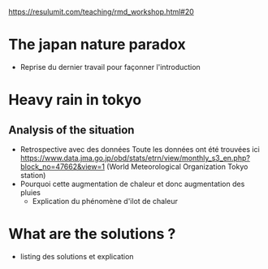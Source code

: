 
https://resulumit.com/teaching/rmd_workshop.html#20
# The japan nature paradox
- Reprise du dernier travail pour façonner l'introduction 
# Heavy rain in tokyo 
## Analysis of the situation 
- Retrospective avec des données 
Toute les données ont été trouvées ici https://www.data.jma.go.jp/obd/stats/etrn/view/monthly_s3_en.php?block_no=47662&view=1 (World Meteorological Organization Tokyo station) 
- Pourquoi cette augmentation de chaleur et donc augmentation des pluies 
	- Explication du phénomène d'ilot de chaleur 

# What are the solutions ?
- listing des solutions et explication 